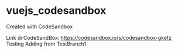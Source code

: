 # vuejs_codesandbox
Created with CodeSandbox

Link di CodeSandBox: https://codesandbox.io/s/codesandbox-gkefz
Testing Adding from TestBranch1